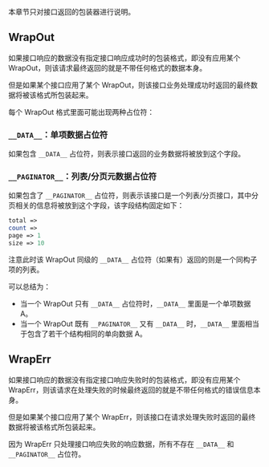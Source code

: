本章节只对接口返回的包装器进行说明。

## WrapOut

如果接口响应的数据没有指定接口响应成功时的包装格式，即没有应用某个 WrapOut，则该请求最终返回的就是不带任何格式的数据本身。

但是如果某个接口应用了某个 WrapOut，则该接口业务处理成功时返回的最终数据将被该格式所包装起来。

每个 WrapOut 格式里面可能出现两种占位符：

### `__DATA__`：单项数据占位符

如果包含 `__DATA__` 占位符，则表示接口返回的业务数据将被放到这个字段。

### `__PAGINATOR__`：列表/分页元数据占位符

如果包含了 `__PAGINATOR__` 占位符，则表示该接口是一个列表/分页接口，其中分页相关的信息将被放到这个字段，该字段结构固定如下：

``` php
total =>
count =>
page => 1
size => 10
```

注意此时该 WrapOut 同级的 `__DATA__` 占位符（如果有）返回的则是一个同构子项的列表。

可以总结为：

- 当一个 WrapOut 只有 `__DATA__` 占位符时，`__DATA__` 里面是一个单项数据 A。
- 当一个 WrapOut 既有 `__PAGINATOR__` 又有 `__DATA__` 时，`__DATA__` 里面相当于包含了若干个结构相同的单向数据 A。

## WrapErr

如果接口响应的数据没有指定接口响应失败时的包装格式，即没有应用某个 WrapErr，则该请求在处理失败的时候最终返回的就是不带任何格式的错误信息本身。

但是如果某个接口应用了某个 WrapErr，则该接口在请求处理失败时返回的最终数据将被该格式所包装起来。

因为 WrapErr 只处理接口响应失败的响应数据，所有不存在 `__DATA__` 和 `__PAGINATOR__` 占位符。
